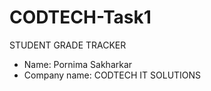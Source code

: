# CODTECH-Task1
STUDENT GRADE TRACKER
* Name: Pornima Sakharkar
*  Company name: CODTECH IT SOLUTIONS
